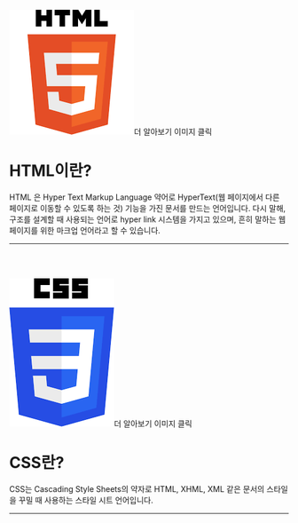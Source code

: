 
[![이미지](HTMLL.png)](https://blog.naver.com/softmate1/222763290788, "클릭하면 다른 창으로 이동합니다.")더 알아보기 이미지 클릭
# HTML이란?
HTML 은 Hyper Text Markup Language 약어로 HyperText(웹 페이지에서 다른 페이지로 이동할 수 있도록 하는 것) 기능을 가진 문서를 만드는 언어입니다. 다시 말해, 구조를 설계할 때 사용되는 언어로 hyper link 시스템을 가지고 있으며, 흔히 말하는 웹 페이지를 위한 마크업 언어라고 할 수 있습니다.
***
<BR><BR>




[![이미지](CSSS.png)](https://m.blog.naver.com/rlarbtjq7913/221708544506, "클릭하면 다른 창으로 이동합니다.")더 알아보기 이미지 클릭
# CSS란?
CSS는 Cascading Style Sheets의 약자로 HTML, XHML, XML 같은 문서의 스타일을 꾸밀 때 사용하는 스타일 시트 언어입니다.
***









